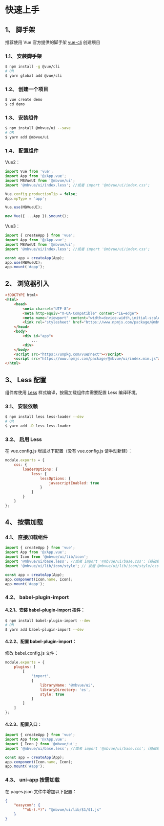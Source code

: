 # 快速上手

## 1、 脚手架

推荐使用 Vue 官方提供的脚手架 [vue-cli](https://cli.vuejs.org/zh/) 创建项目

### 1.1、 安装脚手架

```bash
$ npm install -g @vue/cli
# OR
$ yarn global add @vue/cli
```

### 1.2、 创建一个项目

```bash
$ vue create demo
$ cd demo
```

### 1.3、 安装组件

```bash
$ npm install @mbvue/ui --save
# OR
$ yarn add @mbvue/ui
```

### 1.4、 配置组件

Vue2：

```js
import Vue from 'vue';
import App from '@/App.vue';
import MBVueUI from '@mbvue/ui';
import '@mbvue/ui/index.less'; //或者 import '@mbvue/ui/index.css';

Vue.config.productionTip = false;
App.mpType = 'app';

Vue.use(MBVueUI);

new Vue({ ...App }).$mount();
```

Vue3：

```js
import { createApp } from 'vue';
import App from '@/App.vue';
import MBVueUI from '@mbvue/ui';
import '@mbvue/ui/index.less'; //或者 import '@mbvue/ui/index.css';

const app = createApp(App);
app.use(MBVueUI);
app.mount('#app');
```

## 2、 浏览器引入

```html
<!DOCTYPE html>
<html>
    <head>
        <meta charset="UTF-8">
        <meta http-equiv="X-UA-Compatible" content="IE=edge">
        <meta name="viewport" content="width=device-width,initial-scale=1.0">
        <link rel="stylesheet" href="https://www.npmjs.com/package/@mbvue/ui/index.min.css">
    </head>
    <body>
        <div id="app">
            ...
        <div>
    </body>
    <script src="https://unpkg.com/vue@next"></script>
    <script src="https://www.npmjs.com/package/@mbvue/ui/index.min.js"></script>
</html>
```

## 3、 Less 配置

组件库使用 [Less](http://lesscss.cn/) 样式编译，按需加载组件库需要配置 Less 编译环境。

### 3.1、 安装依赖

```bash
$ npm install less less-loader --dev
# OR
$ yarn add -D less less-loader
```

### 3.2、 启用 Less

在 vue.config.js 增加以下配置（没有 vue.config.js 请手动新建）：

```js
module.exports = {
    css: {
        loaderOptions: {
            less: {
                lessOptions: {
                    javascriptEnabled: true
                }
            }
        }
    }
};
```

## 4、 按需加载

### 4.1、 直接加载组件

```js
import { createApp } from 'vue';
import App from '@/App.vue';
import Icon from '@mbvue/ui/lib/icon';
import '@mbvue/ui/base.less'; //或者 import '@mbvue/ui/base.css';（基础标签，可不导入）
import '@mbvue/ui/lib/icon/style'; // 或者 @mbvue/ui/lib/icon/style/css 加载 css 文件

const app = createApp(App);
app.component(Icon.name, Icon);
app.mount('#app');
```

### 4.2、 babel-plugin-import

#### 4.2.1、安装 babel-plugin-import 插件：

```bash
$ npm install babel-plugin-import --dev
# OR
$ yarn add babel-plugin-import --dev
```

#### 4.2.2、配置 babel-plugin-import：

修改 babel.config.js 文件：

```js
module.exports = {
    plugins: [
        [
            'import',
            {
                libraryName: '@mbvue/ui',
                libraryDirectory: 'es',
                style: true
            }
        ]
    ]
};
```

#### 4.2.3、配置入口：

```js
import { createApp } from 'vue';
import App from '@/App.vue';
import { Icon } from '@mbvue/ui';
import '@mbvue/ui/base.less'; //或者 import '@mbvue/ui/base.css';（基础标签，可不导入）

const app = createApp(App);
app.component(Icon.name, Icon);
app.mount('#app');
```

### 4.3、 uni-app 按需加载

在 pages.json 文件中增加以下配置：

```json
{
    "easycom": {
        "^mb-(.*)": "@mbvue/ui/lib/$1/$1.js"
    }
}
```
